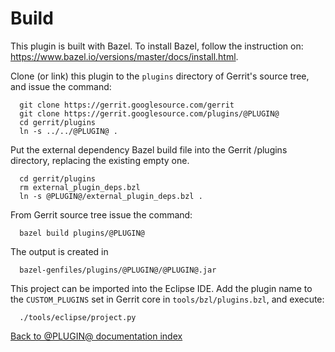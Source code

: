Build
=====

This plugin is built with Bazel.  To install Bazel, follow
the instruction on: https://www.bazel.io/versions/master/docs/install.html.

Clone (or link) this plugin to the `plugins` directory of Gerrit's
source tree, and issue the command:

```
  git clone https://gerrit.googlesource.com/gerrit
  git clone https://gerrit.googlesource.com/plugins/@PLUGIN@
  cd gerrit/plugins
  ln -s ../../@PLUGIN@ .
```

Put the external dependency Bazel build file into the Gerrit /plugins
directory, replacing the existing empty one.

```
  cd gerrit/plugins
  rm external_plugin_deps.bzl
  ln -s @PLUGIN@/external_plugin_deps.bzl .
```

From Gerrit source tree issue the command:

```
  bazel build plugins/@PLUGIN@
```

The output is created in

```
  bazel-genfiles/plugins/@PLUGIN@/@PLUGIN@.jar
```

This project can be imported into the Eclipse IDE.
Add the plugin name to the `CUSTOM_PLUGINS` set in
Gerrit core in `tools/bzl/plugins.bzl`, and execute:

```
  ./tools/eclipse/project.py
```

[Back to @PLUGIN@ documentation index][index]

[index]: index.html
